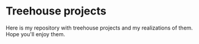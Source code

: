 Treehouse projects
==================

Here is my repository with treehouse projects and my realizations of them. Hope you'll enjoy them.
